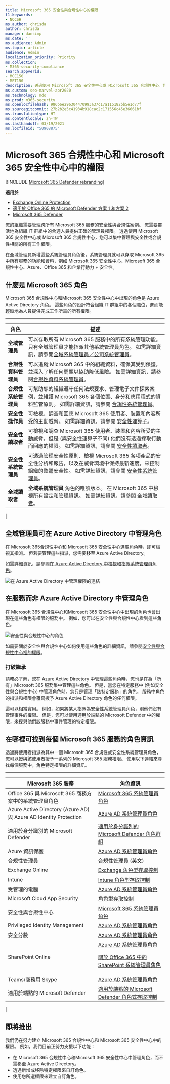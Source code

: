 ```yaml
---
title: Microsoft 365 安全性與合規性中心的權限
f1.keywords:
- NOCSH
ms.author: chrisda
author: chrisda
manager: dansimp
ms.date: ''
ms.audience: Admin
ms.topic: article
audience: Admin
localization_priority: Priority
ms.collection:
- M365-security-compliance
search.appverid:
- MOE150
- MET150
description: 透過使用 Microsoft 365 安全性中心或 Microsoft 365 合規性中心，您可以集中管理與安全性或合規性相關的所有工作權限。
ms.custom: seo-marvel-apr2020
ms.technology: mdo
ms.prod: m365-security
ms.openlocfilehash: 986b6e296304470993a37c17a115182bb5e1d77f
ms.sourcegitcommit: 27b2b2e5c41934b918cac2c171556c45e36661bf
ms.translationtype: HT
ms.contentlocale: zh-TW
ms.lasthandoff: 03/19/2021
ms.locfileid: "50908875"
---
```

# <a name="permissions-in-the-microsoft-365-compliance-center-and-microsoft-365-security-center"></a>Microsoft 365 合規性中心和 Microsoft 365 安全性中心中的權限

[!INCLUDE [Microsoft 365 Defender rebranding](../includes/microsoft-defender-for-office.md)]

**適用於**
- [Exchange Online Protection](exchange-online-protection-overview.md)
- [適用於 Office 365 的 Microsoft Defender 方案 1 和方案 2](office-365-atp.md)
- [Microsoft 365 Defender](../mtp/microsoft-threat-protection.md)

您的組織需要管理跨所有 Microsoft 365 服務的安全性與合規性案例。 您需要靈活地為組織 IT 群組中的合適人員提供正確的管理員權限。 透過使用 Microsoft 365 安全性中心或 Microsoft 365 合規性中心，您可以集中管理與安全性或合規性相關的所有工作權限。

在全域管理員新增這些系統管理員角色後，系統管理員就可以存取 Microsoft 365 中所有服務的功能和資料，例如 Microsoft 365 安全性中心、Microsoft 365 合規性中心、Azure、Office 365 和企業行動力 + 安全性。

## <a name="what-the-microsoft-365-roles-are"></a>什麼是 Microsoft 365 角色

Microsoft 365 合規性中心和Microsoft 365 安全性中心中出現的角色是 Azure Active Directory 角色。 這些角色的設計符合組織 IT 群組中的各個職位，進而能輕鬆地為人員提供完成工作所需的所有權限。

****

|角色|描述|
|---|---|
|**全域管理員**|可以存取所有 Microsoft 365 服務中的所有系統管理功能。 只有全域管理員才能指派其他系統管理員角色。 如需詳細資訊，請參閱[全域系統管理員／公司系統管理員](/azure/active-directory/roles/permissions-reference#global-administrator--company-administrator)。|
|**合規性資料管理員**|可以追蹤 Microsoft 365 中的組織資料，確保其受到保護，並深入了解任何問題以協助降低風險。 如需詳細資訊，請參閱[合規性資料系統管理員](/azure/active-directory/roles/permissions-reference#compliance-data-administrator)。|
|**合規性系統管理員**|可幫助您的組織遵守任何法規要求、管理電子文件探索案例，並維護 Microsoft 365 各個位置、身分和應用程式的資料監管原則。 如需詳細資訊，請參閱 [合規性系統管理員](/azure/active-directory/roles/permissions-reference#compliance-administrator)。|
|**安全性操作員**|可檢視、調查和回應 Microsoft 365 使用者、裝置和內容所受的主動威脅。 如需詳細資訊，請參閱 [安全性運算子](/azure/active-directory/roles/permissions-reference#security-operator)。|
|**安全性讀取者**|可檢視和調查 Microsoft 365 使用者、裝置和內容所受的主動威脅，但是 (與安全性運算子不同) 他們沒有透過採取行動而回應的權限。 如需詳細資訊，請參閱 [安全性讀取者](/azure/active-directory/roles/permissions-reference#security-reader)。|
|**安全性系統管理員**|可透過管理安全性原則、檢視 Microsoft 365 各項產品的安全性分析和報告，以及在威脅環境中保持最新速度，來控制組織的整體安全性。 如需詳細資訊，請參閱 [安全性系統管理員](/azure/active-directory/roles/permissions-reference#security-administrator)。|
|**全域讀取者**|**全域系統管理員** 角色的唯讀版本。 在 Microsoft 365 中檢視所有設定和管理資訊。 如需詳細資訊，請參閱 [全域讀取者](/azure/active-directory/roles/permissions-reference#global-reader)。|
|

## <a name="global-administrators-can-manage-roles-in-azure-active-directory"></a>全域管理員可在 Azure Active Directory 中管理角色

在 Microsoft 365合規性中心和 Microsoft 365 安全性中心選取角色時，即可檢視其指派。 但若要管理這些指派，您需要移至 Azure Active Directory。

如需詳細資訊，請參閱[在 Azure Active Directory 中檢視和指派系統管理員角色](/azure/active-directory/users-groups-roles/directory-manage-roles-portal)。

![在 Azure Active Directory 中管理權限的連結](../../media/permissions-manage-in-azure-ad-link.png)

## <a name="managing-roles-in-a-service-instead-of-azure-active-directory"></a>在服務而非 Azure Active Directory 中管理角色

在 Microsoft 365 合規性中心和Microsoft 365 安全性中心中出現的角色也會出現在這些角色有權限的服務中。 例如，您可以在安全性與合規性中心看到這些角色。

![安全性與合規性中心的角色](../../media/m365-roles-in-o365-scc.png)

如需要關於安全性與合規性中心如何使用這些角色的詳細資訊，請參閱[安全性與合規性中心裡的權限](permissions-in-the-security-and-compliance-center.md)。

### <a name="breaking-inheritance"></a>打破繼承

請務必了解，您在 Azure Active Directory 中管理這些角色時，您也是在為「所有」Microsoft 365 服務集中管理這些角色。 但是，當您在特定服務中 (例如安全性與合規性中心) 中管理角色時，您只是管理「該特定服務」的角色。 服務中角色的指派和權限會覆寫授予 Azure Active Directory 角色的任何權限。

這可以相當實用。 例如，如果將某人指派為安全性系統管理員角色，則他們沒有管理事件的權限。 但是，您可以使用適用於端點的 Microsoft Defender 中的權限，來授與他們該服務中事件管理的特定權限。

## <a name="where-to-find-role-information-for-each-microsoft-365-service"></a>在哪裡可找到每個 Microsoft 365 服務的角色資訊

透過將使用者指派為其中一個 Microsoft 365 合規性或安全性系統管理員角色，您可以授與該使用者授予一系列的 Microsoft 365 服務權限。 使用以下連結來尋找每個服務中，角色特定權限的詳細資訊。

****

|Microsoft 365 服務|角色資訊|
|---|---|
|Office 365 與 Microsoft 365 商務方案中的系統管理員角色|[Microsoft 365 系統管理員角色](../../admin/add-users/about-admin-roles.md)|
|Azure Active Directory (Azure AD) 與 Azure AD Identity Protection|[Azure AD 系統管理員角色](/azure/active-directory/users-groups-roles/directory-assign-admin-roles)|
|適用於身分識別的 Microsoft Defender|[適用於身分識別的 Microsoft Defender 角色群組](/azure-advanced-threat-protection/atp-role-groups)|
|Azure 資訊保護|[Azure AD 系統管理員角色](/azure/active-directory/users-groups-roles/directory-assign-admin-roles)|
|合規性管理員|[合規性管理員](../../compliance/compliance-manager-setup.md#set-user-permissions-and-assign-roles) (英文)|
|Exchange Online|[Exchange 角色型存取控制](/exchange/permissions-exo/permissions-exo)|
|Intune|[Intune 角色型存取控制](/intune/role-based-access-control)|
|受管理的電腦|[Azure AD 系統管理員角色](/azure/active-directory/users-groups-roles/directory-assign-admin-roles)|
|Microsoft Cloud App Security|[角色型存取控制](/cloud-app-security/manage-admins)|
|安全性與合規性中心|[Microsoft 365 系統管理員角色](permissions-in-the-security-and-compliance-center.md)|
|Privileged Identity Management|[Azure AD 系統管理員角色](/azure/active-directory/users-groups-roles/directory-assign-admin-roles)|
|安全分數|[Azure AD 系統管理員角色](/azure/active-directory/users-groups-roles/directory-assign-admin-roles)|
|SharePoint Online|[Azure AD 系統管理員角色](/azure/active-directory/users-groups-roles/directory-assign-admin-roles) <p> [關於 Office 365 中的 SharePoint 系統管理員角色](/sharepoint/sharepoint-admin-role)|
|Teams/商務用 Skype|[Azure AD 系統管理員角色](/azure/active-directory/users-groups-roles/directory-assign-admin-roles)|
|適用於端點的 Microsoft Defender|[適用於端點的 Microsoft Defender 角色式存取控制](/windows/security/threat-protection/windows-defender-atp/rbac-windows-defender-advanced-threat-protection)|
|

## <a name="coming-soon"></a>即將推出

我們仍在努力建立 Microsoft 365 合規性中心和 Microsoft 365 安全性中心中的權限。 例如，我們目前正努力支援以下功能：

- 在 Microsoft 365 合規性中心和Microsoft 365 安全性中心中管理角色，而不需移至 Azure Active Directory。
- 透過新增或移除特定權限來自訂角色。
- 使用您所選權限來建立自訂角色。